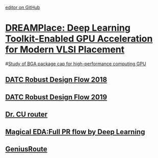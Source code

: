 [editor on GitHub](https://github.com/fsword73/jianyang.github.io/edit/master/IC-CAD.md)

# [DREAMPlace: Deep Learning Toolkit-Enabled GPU Acceleration for Modern VLSI Placement](https://github.com/limbo018/DREAMPlace)

#[Study of BGA package cap for high-performance computing GPU](https://www.researchgate.net/profile/Yaping_Zhou3)


## [DATC Robust Design Flow 2018](https://github.com/jinwookjungs/datc_robust_design_flow)
## [DATC Robust Design Flow 2019](https://github.com/ieee-ceda-datc/RDF-2019)


## [Dr. CU router](https://github.com/cuhk-eda/dr-cu)

## [Magical EDA:Full PR flow by Deep Learning](https://github.com/magical-eda/MAGICAL)
## [GeniusRoute](http://yibolin.com/publications/papers/ANALOG_ICCAD2019_Zhu.pdf)
